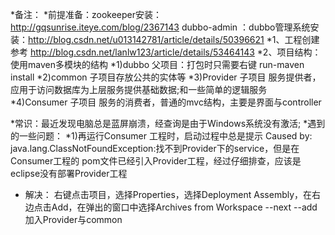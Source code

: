 *备注：
 *前提准备：zookeeper安装：http://gqsunrise.iteye.com/blog/2367143
        dubbo-admin ：dubbo管理系统安装：http://blog.csdn.net/u013142781/article/details/50396621
 *1、工程创建参考  http://blog.csdn.net/lanlw123/article/details/53464143
 *2、项目结构：使用maven多模块的结构
   *1)dubbo 父项目：打包时只需要右键 run-maven install
   *2)common 子项目存放公共的实体等
   *3)Provider 子项目 服务提供者，应用于访问数据库为上层服务提供基础数据;和一些简单的逻辑服务
   *4)Consumer 子项目  服务的消费者，普通的mvc结构，主要是界面与controller
   
   
   
*常识：最近发现电脑总是蓝屏崩溃，经查询是由于Windows系统没有激活;
*遇到的一些问题：
   *1)再运行Consumer 工程时，启动过程中总是提示 Caused by: java.lang.ClassNotFoundException:找不到Provider下的service，但是在Consumer工程的
   pom文件已经引入Provider工程，经过仔细排查，应该是eclipse没有部署Provider工程
   *  解决： 右键点击项目，选择Properties，选择Deployment Assembly，在右边点击Add，在弹出的窗口中选择Archives from Workspace --next --add   加入Provider与common
           